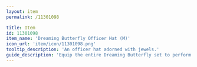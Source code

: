 ```yaml
---
layout: item
permalink: /11301098

title: Item
id: 11301098
item_name: 'Dreaming Butterfly Officer Hat (M)'
icon_url: 'item/icon/11301098.png'
tooltip_description: 'An officer hat adorned with jewels.'
guide_description: 'Equip the entire Dreaming Butterfly set to perform special animations.'
---
```

